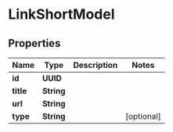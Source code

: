 

# LinkShortModel


## Properties

| Name | Type | Description | Notes |
|------------ | ------------- | ------------- | -------------|
|**id** | **UUID** |  |  |
|**title** | **String** |  |  |
|**url** | **String** |  |  |
|**type** | **String** |  |  [optional] |



